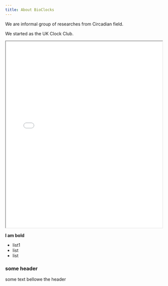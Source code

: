 ```yaml
---
title: About BioClocks
---
```


We are informal group of researches from Circadian field.

We started as the UK Clock Club.


 <iframe src="clock-clubbers.html" title="Members location" style="width: 100%; height: 600;"></iframe> 




**I am bold**

* list1
* list
* list

### some header
some text bellowe the header
